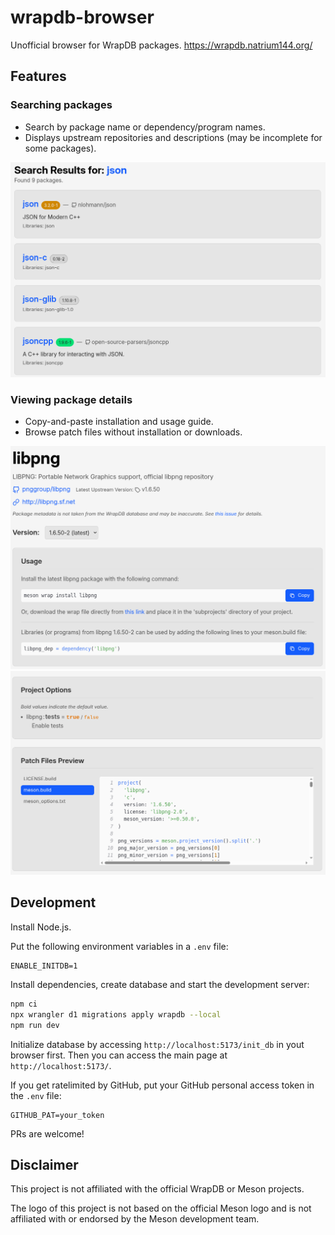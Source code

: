# wrapdb-browser

Unofficial browser for WrapDB packages.
https://wrapdb.natrium144.org/

## Features

### Searching packages

- Search by package name or dependency/program names.
- Displays upstream repositories and descriptions (may be incomplete for some packages).

![search](.github/search.png)

### Viewing package details

- Copy-and-paste installation and usage guide.
- Browse patch files without installation or downloads.

![package_usage](.github/package1.png)
![package_detail](.github/package2.png)

## Development

Install Node.js.

Put the following environment variables in a `.env` file:

```env
ENABLE_INITDB=1
```

Install dependencies, create database and start the development server:

```sh
npm ci
npx wrangler d1 migrations apply wrapdb --local
npm run dev
```

Initialize database by accessing `http://localhost:5173/init_db` in yout browser first.
Then you can access the main page at `http://localhost:5173/`.

If you get ratelimited by GitHub, put your GitHub personal access token in the `.env` file:

```env
GITHUB_PAT=your_token
```

PRs are welcome!

## Disclaimer

This project is not affiliated with the official WrapDB or Meson projects.

The logo of this project is not based on the official Meson logo and is not affiliated with or endorsed by the Meson development team.
